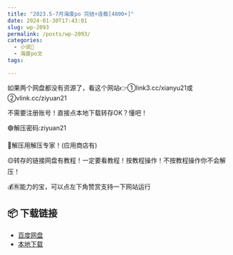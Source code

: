 ```yaml
---
title: "2023.5-7月海废po 完结+连载[4800+]"
date: 2024-01-30T17:43:01
slug: wp-2093
permalink: /posts/wp-2093/
categories:
  - 小说📖
  - 海废po文
tags:

---
```


如果两个网盘都没有资源了，看这个网站👉①link3.cc/xianyu21或②vlink.cc/ziyuan21

不需要注册账号！直接点本地下载转存OK？懂吧！

🟢解压密码:ziyuan21

🔵解压用解压专家！(应用商店有)

🟡转存的链接网盘有教程！一定要看教程！按教程操作！不按教程操作你不会解压！

💰🈶能力的宝，可以点左下角赞赏支持一下网站运行

## 📦 下载链接
- [百度网盘](https://blziyuan21.com/pay-download/2093?key=39875d1a2a&down_id=0)
- [本地下载](https://blziyuan21.com/pay-download/2093?key=39875d1a2a&down_id=1)

